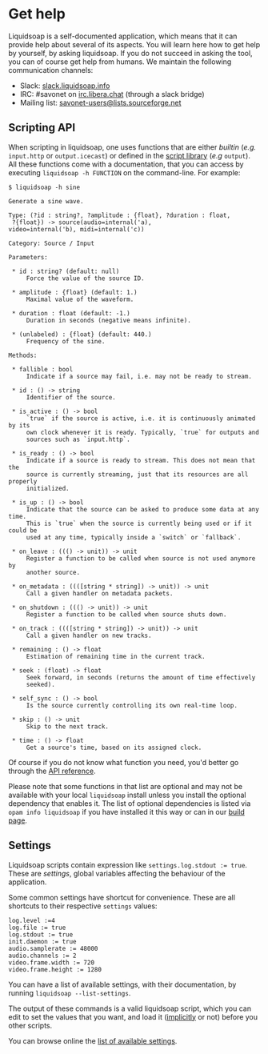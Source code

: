 # Get help

Liquidsoap is a self-documented application,
which means that it can provide help about several of its aspects.
You will learn here how to get help by yourself, by asking liquidsoap.
If you do not succeed in asking the tool, you can of course get help from
humans. We maintain the following communication channels:

- Slack: [slack.liquidsoap.info](http://slack.liquidsoap.info/)
- IRC: #savonet on [irc.libera.chat](https://libera.chat/) (through a slack bridge)
- Mailing list: [savonet-users@lists.sourceforge.net](mailto:savonet-users@lists.sourceforge.net)

## Scripting API

When scripting in liquidsoap, one uses functions that are either _builtin_
(_e.g._ `input.http` or `output.icecast`)
or defined in the [script library](script_loading.html) (_e.g_ `output`).
All these functions come with a documentation, that you can access by
executing `liquidsoap -h FUNCTION` on the command-line. For example:

```
$ liquidsoap -h sine

Generate a sine wave.

Type: (?id : string?, ?amplitude : {float}, ?duration : float,
 ?{float}) -> source(audio=internal('a),
video=internal('b), midi=internal('c))

Category: Source / Input

Parameters:

 * id : string? (default: null)
     Force the value of the source ID.

 * amplitude : {float} (default: 1.)
     Maximal value of the waveform.

 * duration : float (default: -1.)
     Duration in seconds (negative means infinite).

 * (unlabeled) : {float} (default: 440.)
     Frequency of the sine.

Methods:

 * fallible : bool
     Indicate if a source may fail, i.e. may not be ready to stream.

 * id : () -> string
     Identifier of the source.

 * is_active : () -> bool
     `true` if the source is active, i.e. it is continuously animated by its
     own clock whenever it is ready. Typically, `true` for outputs and
     sources such as `input.http`.

 * is_ready : () -> bool
     Indicate if a source is ready to stream. This does not mean that the
     source is currently streaming, just that its resources are all properly
     initialized.

 * is_up : () -> bool
     Indicate that the source can be asked to produce some data at any time.
     This is `true` when the source is currently being used or if it could be
     used at any time, typically inside a `switch` or `fallback`.

 * on_leave : ((() -> unit)) -> unit
     Register a function to be called when source is not used anymore by
     another source.

 * on_metadata : ((([string * string]) -> unit)) -> unit
     Call a given handler on metadata packets.

 * on_shutdown : ((() -> unit)) -> unit
     Register a function to be called when source shuts down.

 * on_track : ((([string * string]) -> unit)) -> unit
     Call a given handler on new tracks.

 * remaining : () -> float
     Estimation of remaining time in the current track.

 * seek : (float) -> float
     Seek forward, in seconds (returns the amount of time effectively
     seeked).

 * self_sync : () -> bool
     Is the source currently controlling its own real-time loop.

 * skip : () -> unit
     Skip to the next track.

 * time : () -> float
     Get a source's time, based on its assigned clock.
```

Of course if you do not know what function you need, you'd better go
through the [API reference](reference.html).

Please note that some functions
in that list are optional and may not be available with your local `liquidsoap`
install unless you install the optional dependency that enables it. The list of
optional dependencies is listed via `opam info liquidsoap` if you have installed
it this way or can in our [build page](build.html).

## Settings

Liquidsoap scripts contain expression like `settings.log.stdout := true`.
These are _settings_, global variables affecting the behaviour of the
application.

Some common settings have shortcut for convenience. These are all shortcuts to their respective `settings` values:

```liquidsoap
log.level :=4
log.file := true
log.stdout := true
init.daemon := true
audio.samplerate := 48000
audio.channels := 2
video.frame.width := 720
video.frame.height := 1280
```

You can have a list of available settings, with their documentation,
by running `liquidsoap --list-settings`.

The output of these commands is a valid liquidsoap script,
which you can edit to set the values that you want,
and load it ([implicitly](script_loading.html) or not) before you other scripts.

You can browse online the [list of available settings](settings.html).

